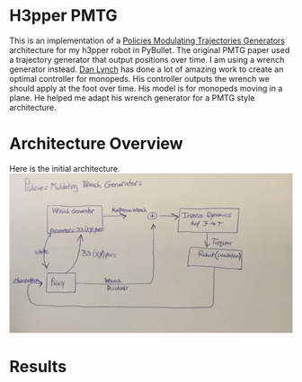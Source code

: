 # H3pper PMTG 
This is an implementation of a [Policies Modulating Trajectories Generators](https://arxiv.org/abs/1910.02812) architecture for my h3pper robot in PyBullet. The original PMTG paper used a trajectory generator that output positions over time. I am using a wrench generator instead. [Dan Lynch](https://robotics.northwestern.edu/people/profiles/students/lynch-dan.html) has done a lot of amazing work to create an optimal controller for monopeds. His controller outputs the wrench we should apply at the foot over time. His model is for monopeds moving in a plane. He helped me adapt his wrench generator for a PMTG style architecture.    

# Architecture Overview 
Here is the initial architecture. <br />
![](../media/flowchart.jpg) 


# Results 

